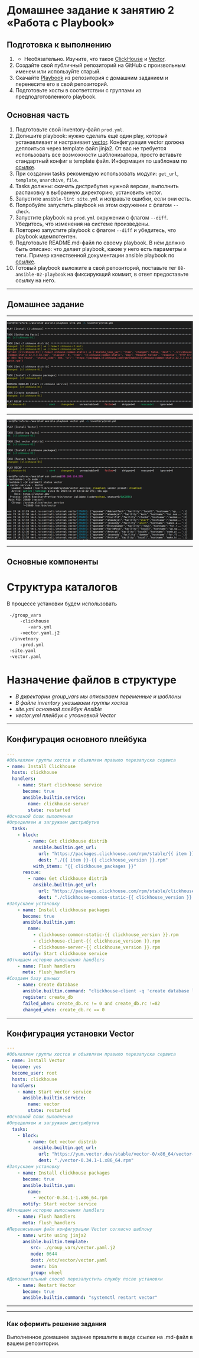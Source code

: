 # Домашнее задание к занятию 2 «Работа с Playbook»

## Подготовка к выполнению

1. * Необязательно. Изучите, что такое [ClickHouse](https://www.youtube.com/watch?v=fjTNS2zkeBs) и [Vector](https://www.youtube.com/watch?v=CgEhyffisLY).
2. Создайте свой публичный репозиторий на GitHub с произвольным именем или используйте старый.
3. Скачайте [Playbook](./playbook/) из репозитория с домашним заданием и перенесите его в свой репозиторий.
4. Подготовьте хосты в соответствии с группами из предподготовленного playbook.

## Основная часть

1. Подготовьте свой inventory-файл `prod.yml`.
2. Допишите playbook: нужно сделать ещё один play, который устанавливает и настраивает [vector](https://vector.dev). Конфигурация vector должна деплоиться через template файл jinja2. От вас не требуется использовать все возможности шаблонизатора, просто вставьте стандартный конфиг в template файл. Информация по шаблонам по [ссылке](https://www.dmosk.ru/instruktions.php?object=ansible-nginx-install).
3. При создании tasks рекомендую использовать модули: `get_url`, `template`, `unarchive`, `file`.
4. Tasks должны: скачать дистрибутив нужной версии, выполнить распаковку в выбранную директорию, установить vector.
5. Запустите `ansible-lint site.yml` и исправьте ошибки, если они есть.
6. Попробуйте запустить playbook на этом окружении с флагом `--check`.
7. Запустите playbook на `prod.yml` окружении с флагом `--diff`. Убедитесь, что изменения на системе произведены.
8. Повторно запустите playbook с флагом `--diff` и убедитесь, что playbook идемпотентен.
9. Подготовьте README.md-файл по своему playbook. В нём должно быть описано: что делает playbook, какие у него есть параметры и теги. Пример качественной документации ansible playbook по [ссылке](https://github.com/opensearch-project/ansible-playbook).
10. Готовый playbook выложите в свой репозиторий, поставьте тег `08-ansible-02-playbook` на фиксирующий коммит, в ответ предоставьте ссылку на него.

___
## Домашнее задание
___


![Ветка с исходными файлами](https://github.com/MaximovAA/school/blob/main/06-02-playbook.jpg "Пример вывода команд")
___

![Ветка с исходными файлами](https://github.com/MaximovAA/school/blob/main/06-02-vector.jpg "Пример вывода команд")

___

## **Основные компоненты**  

  # Структура каталогов
В процессе установки будем использовать 
 ```
  -/group_vars  
      -clickhouse  
         -vars.yml  
      -vector.yaml.j2  
  -/invetnory  
      -prod.yml  
  -site.yaml  
  -vector.yaml  
  ```

  # Назначение файлов в структуре
- *В директории group_vars мы описываем переменные и шаблоны*  
- *В файле inventory указываем группы хостов*
- *site.yml основной плейбук Ansible*
- *vector.yml плейбук с утсановкой Vector*
___

## **Конфигурация основного плейбука**
  
```yaml
---
#Объявляем группы хостов и объявляем правило перезапуска сервиса
- name: Install Clickhouse
  hosts: clickhouse
  handlers:
    - name: Start clickhouse service
      become: true
      ansible.builtin.service:
        name: clickhouse-server
        state: restarted
#Основной блок выполнения
#Определяем и загружаем дистрибутив
  tasks:
    - block:
        - name: Get clickhouse distrib
          ansible.builtin.get_url:
            url: "https://packages.clickhouse.com/rpm/stable/{{ item }}-{{ clickhouse_version }}.noarch.rpm"
            dest: "./{{ item }}-{{ clickhouse_version }}.rpm"
          with_items: "{{ clickhouse_packages }}"
      rescue:
        - name: Get clickhouse distrib
          ansible.builtin.get_url:
            url: "https://packages.clickhouse.com/rpm/stable/clickhouse-common-static-{{ clickhouse_version }}.x86_64.rpm"
            dest: "./clickhouse-common-static-{{ clickhouse_version }}.rpm"
#Запускаем установку
    - name: Install clickhouse packages
      become: true
      ansible.builtin.yum:
        name:
          - clickhouse-common-static-{{ clickhouse_version }}.rpm
          - clickhouse-client-{{ clickhouse_version }}.rpm
          - clickhouse-server-{{ clickhouse_version }}.rpm
      notify: Start clickhouse service
#Отчищаем историю выполнения handlers
    - name: Flush handlers
      meta: flush_handlers
#Создаем базу данных
    - name: Create database
      ansible.builtin.command: "clickhouse-client -q 'create database logs;'"
      register: create_db
      failed_when: create_db.rc != 0 and create_db.rc !=82
      changed_when: create_db.rc == 0

```
___

## **Конфигурация установки Vector**
```yaml
---
#Объявляем группы хостов и объявляем правило перезапуска сервиса
- name: Install Vector
  become: yes
  become_user: root
  hosts: clickhouse
  handlers:
    - name: Start vector service
      ansible.builtin.service:
        name: vector
        state: restarted
#Основной блок выполнения
#Определяем и загружаем дистрибутив
  tasks:
    - block:
        - name: Get vector distrib
          ansible.builtin.get_url:
            url: "https://yum.vector.dev/stable/vector-0/x86_64/vector-0.34.1-1.x86_64.rpm"
            dest: "./vector-0.34.1-1.x86_64.rpm"
#Запускаем установку
    - name: Install clickhouse packages
      become: true
      ansible.builtin.yum:
        name:
          - vector-0.34.1-1.x86_64.rpm
      notify: Start vector service
#Отчищаем историю выполнения handlers
    - name: Flush handlers
      meta: flush_handlers
#Переписываем файл конфигурации Vector согласно шаблону
    - name: write using jinja2
      ansible.builtin.template:
         src: ./group_vars/vector.yaml.j2
         mode: 0644
         dest: /etc/vector/vector.yaml
         owner: bin
         group: wheel
#Дополнительный способ перезапустить службу после установки
    - name: Restart Vector
      become: true
      ansible.builtin.command: "systemctl restart vector"
```
___



---

### Как оформить решение задания

Выполненное домашнее задание пришлите в виде ссылки на .md-файл в вашем репозитории.

---
